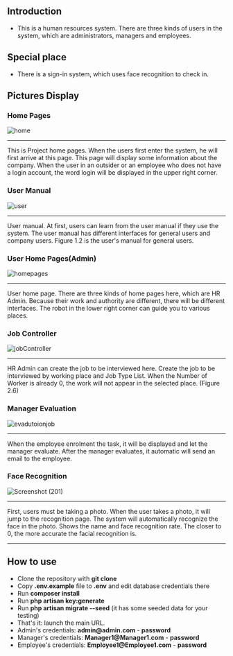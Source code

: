 ## Introduction
- This is a human resources system. There are three kinds of users in the system, which are administrators, managers and employees.

## Special place
- There is a sign-in system, which uses face recognition to check in.

## Pictures Display

### Home Pages
![home](https://user-images.githubusercontent.com/68195502/110073175-e76c7a80-7db9-11eb-8d47-cfcb158a532c.png)

------------

This is Project home pages. When the users first enter the system, he will first arrive at this page. This page will display some information about the company. When the user in an outsider or an employee who does not have a login account, the word login will be displayed in the upper right corner. 

### User Manual

![user](https://user-images.githubusercontent.com/68195502/110073173-e5a2b700-7db9-11eb-83f7-f74ba63bddbc.jpg)

------------

User manual. At first, users can learn from the user manual if they use the system. The user manual has different interfaces for general users and company users. Figure 1.2 is the user's manual for general users.

### User Home Pages(Admin)
![homepages](https://user-images.githubusercontent.com/68195502/110073651-afb20280-7dba-11eb-8591-a8115224f739.jpg)

------------

User home page. There are three kinds of home pages here, which are HR Admin. Because their work and authority are different, there will be different interfaces. The robot in the lower right corner can guide you to various places.

### Job Controller
![jobController](https://user-images.githubusercontent.com/68195502/110073183-e9363e00-7db9-11eb-9c90-44d48e2eb353.jpg)

------------

HR Admin can create the job to be interviewed here. Create the job to be interviewed by working place and Job Type List. When the Number of Worker is already 0, the work will not appear in the selected place. (Figure 2.6)

### Manager Evaluation
![evadutoionjob](https://user-images.githubusercontent.com/68195502/110073174-e63b4d80-7db9-11eb-934e-d44d9f268297.jpg)

------------

When the employee enrolment the task, it will be displayed and let the manager evaluate. After the manager evaluates, it automatic will send an email to the employee.  

### Face Recognition

![Screenshot (201)](https://user-images.githubusercontent.com/68195502/110075153-53041700-7dbd-11eb-96f7-e8417ff874ad.png)

------------

First, users must be taking a photo. When the user takes a photo, it will jump to the recognition page. The system will automatically recognize the face in the photo. Shows the name and face recognition rate. The closer to 0, the more accurate the facial recognition is.

------------

## How to use

- Clone the repository with __git clone__
- Copy __.env.example__ file to __.env__ and edit database credentials there
- Run __composer install__
- Run __php artisan key:generate__
- Run __php artisan migrate --seed__ (it has some seeded data for your testing)
- That's it: launch the main URL. 
- Admin's credentials: __admin@admin.com__ - __password__
- Manager's credentials: __Manager1@Manager1.com__ - __password__
- Employee's credentials: __Employee1@Employee1.com__ - __password__
